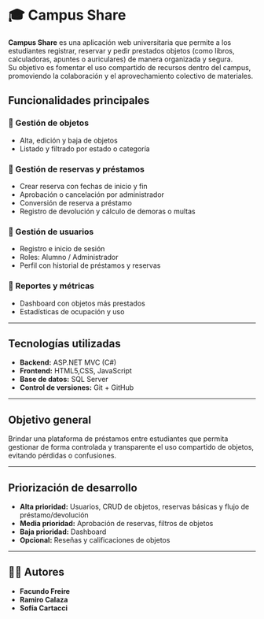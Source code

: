 # 🎓 Campus Share

**Campus Share** es una aplicación web universitaria que permite a los estudiantes registrar, reservar y pedir prestados objetos (como libros, calculadoras, apuntes o auriculares) de manera organizada y segura.  
Su objetivo es fomentar el uso compartido de recursos dentro del campus, promoviendo la colaboración y el aprovechamiento colectivo de materiales.  



## Funcionalidades principales

### 🔹 Gestión de objetos
- Alta, edición y baja de objetos
- Listado y filtrado por estado o categoría

### 🔹 Gestión de reservas y préstamos
- Crear reserva con fechas de inicio y fin
- Aprobación o cancelación por administrador
- Conversión de reserva a préstamo
- Registro de devolución y cálculo de demoras o multas

### 🔹 Gestión de usuarios
- Registro e inicio de sesión
- Roles: Alumno / Administrador
- Perfil con historial de préstamos y reservas

### 🔹 Reportes y métricas
- Dashboard con objetos más prestados
- Estadísticas de ocupación y uso

---

## Tecnologías utilizadas
- **Backend:** ASP.NET MVC (C#)
- **Frontend:** HTML5,CSS, JavaScript
- **Base de datos:** SQL Server
- **Control de versiones:** Git + GitHub  

---

## Objetivo general
Brindar una plataforma de préstamos entre estudiantes que permita gestionar de forma controlada y transparente el uso compartido de objetos, evitando pérdidas o confusiones.

---

## Priorización de desarrollo
- **Alta prioridad:** Usuarios, CRUD de objetos, reservas básicas y flujo de préstamo/devolución  
- **Media prioridad:** Aprobación de reservas, filtros de objetos  
- **Baja prioridad:** Dashboard
- **Opcional:** Reseñas y calificaciones de objetos  

---

## 👩‍💻 Autores
- **Facundo Freire**
- **Ramiro Calaza**
- **Sofía Cartacci**


